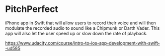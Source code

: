 # PitchPerfect
iPhone app in Swift that will allow users to record their voice and will then modulate the recorded audio to sound like a Chipmunk or Darth Vader. This app will also let the user speed up or slow down the rate of playback.

https://www.udacity.com/course/intro-to-ios-app-development-with-swift--ud585

